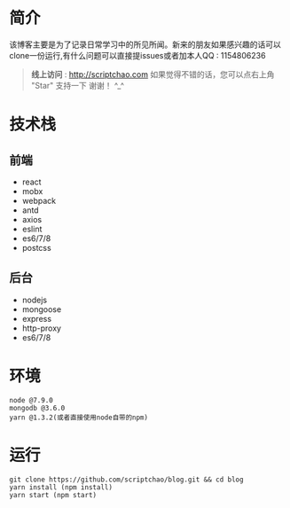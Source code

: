 # 简介
该博客主要是为了记录日常学习中的所见所闻。新来的朋友如果感兴趣的话可以clone一份运行,有什么问题可以直接提issues或者加本人QQ : 1154806236
> **线上访问** : http://scriptchao.com 如果觉得不错的话，您可以点右上角 "Star" 支持一下 谢谢！ ^_^
# 技术栈
## 前端
- react
- mobx
- webpack
- antd
- axios
- eslint
- es6/7/8
- postcss

## 后台
- nodejs
- mongoose
- express
- http-proxy
- es6/7/8

# 环境
```
node @7.9.0
mongodb @3.6.0
yarn @1.3.2(或者直接使用node自带的npm)
```
# 运行 
```
git clone https://github.com/scriptchao/blog.git && cd blog
yarn install (npm install)
yarn start (npm start)
```
